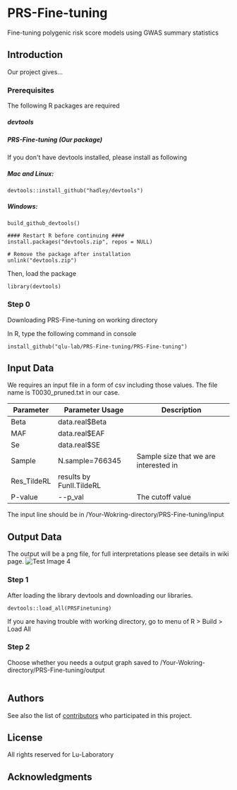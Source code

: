 # PRS-Fine-tuning
Fine-tuning polygenic risk score models using GWAS summary statistics

## Introduction

Our project gives...

### Prerequisites

The following R packages are required
##### devtools
##### PRS-Fine-tuning (Our package)

If you don't have devtools installed, please install as following
##### Mac and Linux:
```
devtools::install_github("hadley/devtools")
```
##### Windows:
```library(devtools)
build_github_devtools()

#### Restart R before continuing ####
install.packages("devtools.zip", repos = NULL)

# Remove the package after installation
unlink("devtools.zip")
```
Then, load the package
```
library(devtools)
```

### Step 0
Downloading PRS-Fine-tuning on working directory

In R, type the following command in console
```
install_github("qlu-lab/PRS-Fine-tuning/PRS-Fine-tuning")
```


## Input Data
We requires an input file in a form of csv including those values. The file name is T0030_pruned.txt in our case.

| Parameter                   | Parameter Usage | Description                                                                  |
|----------------------------|----------------|------------------------------------------------------------------------------|
| Beta            |  data.real$Beta     |  |
| MAF         | data.real$EAF          |         |
| Se              | data.real$SE        |                         |                                                    
| Sample          |N.sample=766345 | Sample size that we are interested in |
| Res_TildeRL         |results by FunII.TildeRL |   |
| P-value        |--p_val | The cutoff value |

The input line should be in /Your-Wokring-directory/PRS-Fine-tuning/input

## Output Data
The output will be a png file, for full interpretations please see details in wiki page.
![Test Image 4](https://github.com/qlu-lab/PRS-Fine-tuning/blob/master/PRS-Fine-tuning/result/T0030_pruned.png)

### Step 1
After loading the library devtools and downloading our libraries.

```
devtools::load_all(PRSFinetuning)
```
If you are having trouble with working directory, go to menu of R > Build > Load All

### Step 2
Choose whether you needs a output graph saved to /Your-Wokring-directory/PRS-Fine-tuning/output
```

```


## Authors

See also the list of [contributors](##) who participated in this project.

## License

All rights reserved for Lu-Laboratory

## Acknowledgments


